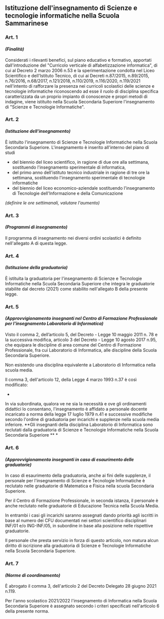 ## Istituzione dell'insegnamento di Scienze e tecnologie informatiche nella Scuola Sammarinese

### Art. 1
#### *(Finalità)*

Considerati i rilevanti benefici, sul piano educativo e formativo, apportati dall'introduzione  del "Curricolo verticale di alfabetizzazione informatica", di cui al Decreto 2 marzo 2006 n.53 e la sperimentazione condotta nel Liceo Scientifico e dell'Istituto Tecnico, di cui ai Decreti n.87/2015, n.89/2015, n.76/2016, n.68/2017, n.121/2018, n.110/2019,  n.116/2020, n.119/2021  nell'intento di rafforzare la presenza nei curricoli scolastici delle scienze e tecnologie informatiche  riconoscendo ad esse il ruolo di disciplina specifica caratterizzata da un proprio impianto di  conoscenze e propri metodi di indagine, viene istituito nella Scuola Secondaria Superiore  l'insegnamento di "Scienze e Tecnologie Informatiche".

### Art. 2
#### *(Istituzione dell'insegnamento)*

È istituito l'insegnamento di Scienze e Tecnologie Informatiche nella Scuola Secondaria Superiore.
L'insegnamento è inserito all'interno del piano di studi 

- del biennio del liceo scientifico, in ragione di due ore alla settimana, sostituendo l'insegnamento sperimentale di informatica, 
- del primo anno dell'istituto tecnico industriale in ragione di tre ore la settimana, sostituendo l'insegnamento sperimentale di tecnologie informatiche
- del biennio del liceo economico-aziendale sostituendo l'insegnamento di Tecnologie dell'Informazione e della Comunicazione

*(definire le ore settimanali, valutare l'aumento)*

### Art. 3
#### *(Programmi di insegnamento)*

Il programma di insegnamento nei diversi ordini scolastici è definito nell'allegato A di questa legge.

### Art. 4
#### *(Istituzione della graduatoria)*

È istituita la graduatoria per l'insegnamento di Scienze e Tecnologie Informatiche nella Scuola Secondaria Superiore che integra le graduatorie stabilite dal decreto (2021) come stabilito nell'allegato B della presente legge.

### Art. 5
#### *(Approvvigionamento insegnanti nel Centro di Formazione Professionale per l'insegnamento Laboratorio di Informatica)*

Visto il comma 2, dell’articolo 5, del Decreto - Legge 10 maggio 2011 n. 78 e la successiva modifica, articolo 3 del Decreto - Legge 10 agosto 2017 n.95, che equipara le discipline di area comune del Centro di Formazione Professionale, fra cui Laboratorio di Informatica, alle discipline della Scuola Secondaria Superiore. 

Non esistendo una disciplina equivalente a Laboratorio di Informatica nella scuola media.

Il comma 3, dell'articolo 12, della Legge 4 marzo 1993 n.37 è così modificato:

*
In via subordinata, qualora ve ne sia la necessità e ove gli ordinamenti didattici lo consentano, l'insegnamento è affidato a personale docente incaricato a norma della legge 17 luglio 1979 n.41 e successive modifiche secondo l'ordine di graduatoria per incarichi e supplenze nella scuola media inferiore. **Gli insegnanti della disciplina Laboratorio di Informatica sono reclutati dalla graduatoria di Scienze e Tecnologie Informatiche nella Scuola Secondaria Superiore ** *


### Art. 6
#### *(Approvvigionamento insegnanti in caso di esaurimento delle graduatorie)*

In caso di esaurimento della graduatoria, anche ai fini delle supplenze, il personale per l'insegnamento di Scienze e Tecnologie Informatiche è reclutato nelle graduatorie di Matematica e Fisica nella scuola Secondaria Superiore.

Per il Centro di Formazione Professionale, in seconda istanza, il personale è anche reclutato nelle graduatorie di Educazione Tecnica nella Scuola Media.

In entrambi i casi gli incarichi saranno assegnati dando priorità agli iscritti in base al numero dei CFU documentati nei settori scientifico disciplinari INF/01 e/o ING-INF/05, in subordine in base alla posizione nelle rispettive graduatorie.

Il personale che presta servizio in forza di questo articolo, non matura alcun diritto di iscrizione alla graduatoria di Scienze e Tecnologie Informatiche nella Scuola Secondaria Superiore. 

### Art. 7
#### *(Norme di coordinamento)*

È abrogato il comma 3, dell'articolo 2 del Decreto Delegato 28 giugno 2021 n.119.

Per l'anno scolastico 2021/2022 l'insegnamento di Informatica nella Scuola Secondaria Superiore è assegnato secondo i criteri specificati nell'articolo 6 della presente norma.
 